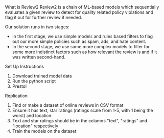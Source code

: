 What is Review2
Review2 is a chain of ML-based models which sequentially evaluates a given review to detect for quality related policy violations and flag it out for further review if needed.

Our solution runs in two stages:
 - In the first stage, we use simple models and rules based filters to flag out our more simple policies such as spam, ads, and hate content.
 - In the second stage, we use some more complex models to filter for some more indistinct factors such as how relevant the review is and if it was written second-hand.

Set Up Instructions
1. Download trained model data
2. Run the python script
3. Presto!

Replication
1. Find or make  a dataset of online reviews in CSV format
2. Ensure it has text, star ratings (ratings scale from 1-5, with 1 being the worst) and location
3. Text and star ratings should be in the columns "text", "ratings" and "location" respectively
4. Train the models on the dataset
